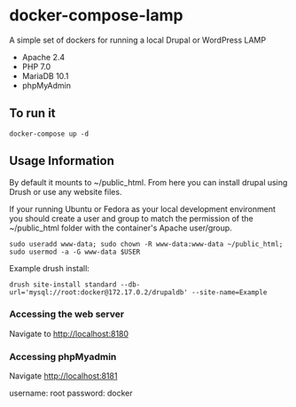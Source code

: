 # docker-compose-lamp
A simple set of dockers for running a local Drupal or WordPress LAMP
- Apache 2.4
- PHP 7.0
- MariaDB 10.1
- phpMyAdmin

## To run it
`docker-compose up -d`

## Usage Information

By default it mounts to ~/public_html.  From here you can install drupal using Drush or use any website files.

If your running Ubuntu or Fedora as your local development environment you should create a user and group to match the permission of the ~/public_html folder with the container's Apache user/group.

`sudo useradd www-data; sudo chown -R www-data:www-data ~/public_html; sudo usermod -a -G www-data $USER`

Example drush install:

`drush site-install standard --db-url='mysql://root:docker@172.17.0.2/drupaldb' --site-name=Example`

### Accessing the web server

Navigate to [http://localhost:8180](http://localhost:8180)

### Accessing phpMyadmin

Navigate [http://localhost:8181](http://localhost:8181)

username: root
password: docker
